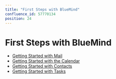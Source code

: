 ```yaml
---
title: "First Steps with BlueMind"
confluence_id: 57770134
position: 24
---
```

# First Steps with BlueMind


- [Getting Started with Mail](/Premiers_pas_avec_BlueMind/Débuter_avec_le_webmail/)
- [Getting Started with the Calendar](/Premiers_pas_avec_BlueMind/Débuter_avec_l_agenda/)
- [Getting Started with Contacts](/Premiers_pas_avec_BlueMind/Débuter_avec_les_contacts/)
- [Getting Started with Tasks](/Premiers_pas_avec_BlueMind/Débuter_avec_les_tâches/)


